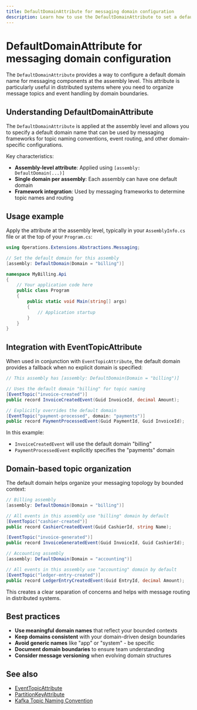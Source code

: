 ```yaml
---
title: DefaultDomainAttribute for messaging domain configuration
description: Learn how to use the DefaultDomainAttribute to set a default domain for messaging components at the assembly level.
---
```


# DefaultDomainAttribute for messaging domain configuration

The `DefaultDomainAttribute` provides a way to configure a default domain name for messaging components at the assembly level. This attribute is particularly useful in distributed systems where you need to organize message topics and event handling by domain boundaries.

## Understanding DefaultDomainAttribute

The `DefaultDomainAttribute` is applied at the assembly level and allows you to specify a default domain name that can be used by messaging frameworks for topic naming conventions, event routing, and other domain-specific configurations.

Key characteristics:
- **Assembly-level attribute**: Applied using `[assembly: DefaultDomain(...)]`
- **Single domain per assembly**: Each assembly can have one default domain
- **Framework integration**: Used by messaging frameworks to determine topic names and routing

## Usage example

Apply the attribute at the assembly level, typically in your `AssemblyInfo.cs` file or at the top of your `Program.cs`:

```csharp
using Operations.Extensions.Abstractions.Messaging;

// Set the default domain for this assembly
[assembly: DefaultDomain(Domain = "billing")]

namespace MyBilling.Api
{
    // Your application code here
    public class Program
    {
        public static void Main(string[] args)
        {
            // Application startup
        }
    }
}
```

## Integration with EventTopicAttribute

When used in conjunction with `EventTopicAttribute`, the default domain provides a fallback when no explicit domain is specified:

```csharp
// This assembly has [assembly: DefaultDomain(Domain = "billing")]

// Uses the default domain "billing" for topic naming
[EventTopic("invoice-created")]
public record InvoiceCreatedEvent(Guid InvoiceId, decimal Amount);

// Explicitly overrides the default domain
[EventTopic("payment-processed", domain: "payments")]
public record PaymentProcessedEvent(Guid PaymentId, Guid InvoiceId);
```

In this example:
- `InvoiceCreatedEvent` will use the default domain "billing"
- `PaymentProcessedEvent` explicitly specifies the "payments" domain

## Domain-based topic organization

The default domain helps organize your messaging topology by bounded context:

```csharp
// Billing assembly
[assembly: DefaultDomain(Domain = "billing")]

// All events in this assembly use "billing" domain by default
[EventTopic("cashier-created")]
public record CashierCreatedEvent(Guid CashierId, string Name);

[EventTopic("invoice-generated")]  
public record InvoiceGeneratedEvent(Guid InvoiceId, Guid CashierId);
```

```csharp
// Accounting assembly  
[assembly: DefaultDomain(Domain = "accounting")]

// All events in this assembly use "accounting" domain by default
[EventTopic("ledger-entry-created")]
public record LedgerEntryCreatedEvent(Guid EntryId, decimal Amount);
```

This creates a clear separation of concerns and helps with message routing in distributed systems.

## Best practices

- **Use meaningful domain names** that reflect your bounded contexts
- **Keep domains consistent** with your domain-driven design boundaries  
- **Avoid generic names** like "app" or "system" - be specific
- **Document domain boundaries** to ensure team understanding
- **Consider message versioning** when evolving domain structures

## See also

- [EventTopicAttribute](event-topic-attribute.md)
- [PartitionKeyAttribute](partition-key-attribute.md)
- [Kafka Topic Naming Convention](kafka/topic-naming-convention.md)